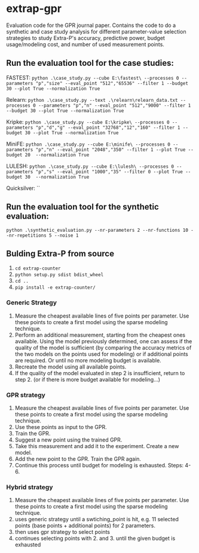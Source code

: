 # extrap-gpr

Evaluation code for the GPR journal paper. Contains the code to do a synthetic and case study analysis for different parameter-value selection strategies to study Extra-P's accuracy, predictive power, budget usage/modeling cost, and number of used measurement points.

## Run the evaluation tool for the case studies:

FASTEST: `python .\case_study.py --cube E:\fastest\ --processes 0 --parameters "p","size" --eval_point "512","65536" --filter 1 --budget 30 --plot True --normalization True`

Relearn: `python .\case_study.py --text .\relearn\relearn_data.txt --processes 0 --parameters "p","n" --eval_point "512","9000" --filter 1 --budget 30 --plot True --normalization True`

Kripke: `python .\case_study.py --cube E:\kripke\ --processes 0 --parameters "p","d","g" --eval_point "32768","12","160" --filter 1 --budget 30 --plot True --normalization True`

MiniFE: `python .\case_study.py --cube E:\minife\ --processes 0 --parameters "p","n" --eval_point "2048","350" --filter 1 --plot True --budget 20  --normalization True`

LULESH: `python .\case_study.py --cube E:\lulesh\ --processes 0 --parameters "p","s" --eval_point "1000","35" --filter 0 --plot True --budget 30  --normalization True`

Quicksilver: ``

## Run the evaluation tool for the synthetic evaluation:

`python .\synthetic_evaluation.py --nr-parameters 2 --nr-functions 10 --nr-repetitions 5 --noise 1`

## Bulding Extra-P from source

1. `cd extrap-counter`
2. `python setup.py sdist bdist_wheel`
3. `cd ..`
4. `pip install -e extrap-counter/`

### Generic Strategy

1. Measure the cheapest available lines of five points per
parameter. Use these points to create a first model using
the sparse modeling technique.
2. Perform an additional measurement, starting from the
cheapest ones available. Using the model previously determined,
one can assess if the quality of the model is
sufficient (by comparing the accuracy metrics of the two models on the points used for modeling) or if additional points are required. Or until no more modeling budget is available.
3. Recreate the model using all available points.
4. If the quality of the model evaluated in step 2 is insufficient,
return to step 2. (or if there is more budget available for modeling...)

### GPR strategy

1. Measure the cheapest available lines of five points per
parameter. Use these points to create a first model using
the sparse modeling technique. 
2. Use these points as input to the GPR.
3. Train the GPR.
4. Suggest a new point using the trained GPR.
5. Take this measurement and add it to the experiment. Create a new model.
6. Add the new point to the GPR. Train the GPR again.
7. Continue this process until budget for modeling is exhausted. Steps: 4-6.

### Hybrid strategy

1. Measure the cheapest available lines of five points per
parameter. Use these points to create a first model using
the sparse modeling technique.
2. uses generic strategy until a swtiching_point is hit, e.g. 11 selected points (base points + additional points) for 2 parameters.
3. then uses gpr strategy to select points
4. continues selecting points with 2. and 3. until the given budget is exhausted
